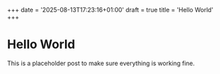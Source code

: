+++
date = '2025-08-13T17:23:16+01:00'
draft = true
title = 'Hello World'
+++

# Hello World
This is a placeholder post to make sure everything is working fine.
